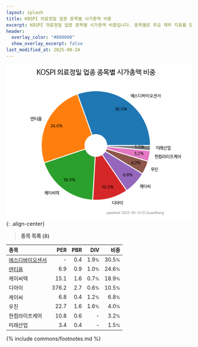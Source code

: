 ```yaml
---
layout: splash
title: KOSPI 의료정밀 업종 종목별 시가총액 비중
excerpt: KOSPI 의료정밀 업종 종목별 시가총액 비중입니다. 종목별로 주요 재무 지표를 함께 표시합니다.
header:
  overlay_color: "#800000"
  show_overlay_excerpt: false
last_modified_at: 2025-09-24
---
```



![KOSPI 의료정밀 업종 종목별 시가총액 비중](/stats/sector/images/kospi_업종_의료정밀_종목.png){: .align-center}


> **종목 목록 (8)**<a id="list"></a>

| **종목** | **PER** | **PBR** | **DIV** | **비중** |
| :------- | ------: | ------: | ------: | -------: |
| [에스디바이오센서](/137310/) | - | 0.4 | 1.9<small>%</small> | 30.5<small>%</small> |
| [덴티움](/145720/) | 6.9 | 0.9 | 1.0<small>%</small> | 24.6<small>%</small> |
| 케이씨텍 | 15.1 | 1.6 | 0.7<small>%</small> | 18.9<small>%</small> |
| 디아이 | 376.2 | 2.7 | 0.6<small>%</small> | 10.5<small>%</small> |
| 케이씨 | 6.8 | 0.4 | 1.2<small>%</small> | 6.8<small>%</small> |
| 우진 | 22.7 | 1.6 | 1.6<small>%</small> | 4.0<small>%</small> |
| 한컴라이프케어 | 10.8 | 0.6 | - | 3.2<small>%</small> |
| 미래산업 | 3.4 | 0.4 | - | 1.5<small>%</small> |

{% include commons/footnotes.md %}